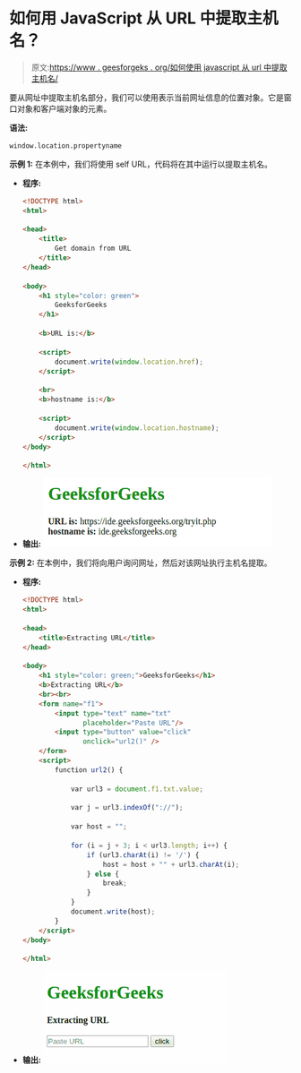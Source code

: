 # 如何用 JavaScript 从 URL 中提取主机名？

> 原文:[https://www . geesforgeks . org/如何使用 javascript 从 url 中提取主机名/](https://www.geeksforgeeks.org/how-to-extract-the-host-name-from-url-using-javascript/)

要从网址中提取主机名部分，我们可以使用表示当前网址信息的位置对象。它是窗口对象和客户端对象的元素。

**语法:**

```html
window.location.propertyname
```

**示例 1:** 在本例中，我们将使用 self URL，代码将在其中运行以提取主机名。

*   **程序:**

    ```html
    <!DOCTYPE html>
    <html>

    <head>
        <title>
            Get domain from URL
        </title>
    </head>

    <body>
        <h1 style="color: green"> 
            GeeksforGeeks 
        </h1>

        <b>URL is:</b> 

        <script>
            document.write(window.location.href);
        </script>

        <br>
        <b>hostname is:</b> 

        <script>
            document.write(window.location.hostname);
        </script>
    </body>

    </html>
    ```

*   **输出:** ![](img/65ba40156d8327d27cf25b18a72a5e94.png)

**示例 2:** 在本例中，我们将向用户询问网址，然后对该网址执行主机名提取。

*   **程序:**

    ```html
    <!DOCTYPE html>
    <html>

    <head>
        <title>Extracting URL</title>
    </head>

    <body>
        <h1 style="color: green;">GeeksforGeeks</h1>
        <b>Extracting URL</b>
        <br><br>
        <form name="f1">
            <input type="text" name="txt" 
                   placeholder="Paste URL"/>
            <input type="button" value="click" 
                   onclick="url2()" />
        </form>
        <script>
            function url2() {

                var url3 = document.f1.txt.value;

                var j = url3.indexOf("://");

                var host = "";

                for (i = j + 3; i < url3.length; i++) {
                    if (url3.charAt(i) != '/') {
                        host = host + "" + url3.charAt(i);
                    } else {
                        break;
                    }
                }
                document.write(host);
            }
        </script>
    </body>

    </html>
    ```

*   **输出:**
    ![](img/6c51900a4b94e8e676f8f278f1cb2940.png)